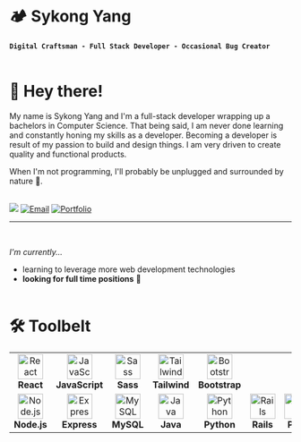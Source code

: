 # 🏕️ Sykong Yang

**`Digital Craftsman - Full Stack Developer - Occasional Bug Creator`**
<br><br>

# 👋 Hey there!

My name is Sykong Yang and I'm a full-stack developer wrapping up a bachelors in Computer Science. That being said, I am never done learning and constantly honing my skills as a developer. Becoming a developer is result of my passion to build and design things. I am very driven to create quality and functional products.

When I'm not programming, I'll probably be unplugged and surrounded by nature 🌳.

<br>
<a href='https://www.linkedin.com/in/sykong-yang-07a6141b6/' target='_'><img src="https://img.shields.io/badge/linkedin-%230077B5.svg?&style=for-the-badge&logo=linkedin&logoColor=white"></a>
<a href='mailto:sykong.yang1@outlook.com'><img src="https://img.shields.io/badge/Gmail-D14836?style=for-the-badge&logo=gmail&logoColor=white
" alt='Email'></a>
<a href='https://sykong.dev' target='_'><img src='https://img.shields.io/badge/website-000000?style=for-the-badge&logo=About.me&logoColor=white
' alt='Portfolio'></a>
<hr><br>

_I'm currently..._

- learning to leverage more web development technologies
- **looking for full time positions** 🤝
  <br><br>

# 🛠️ Toolbelt

<table>
  <tr>
    <td align="center" style="aspect-ration: 1/1; width: 100px">
      <img
        src="https://cdn.jsdelivr.net/gh/devicons/devicon/icons/react/react-original.svg"
        style="aspect-ratio: 1/1; width: 45px"
        alt="React"
      />
      <br /><strong>React</strong>
    </td>
        <td align="center" style="aspect-ration: 1/1; width: 100px">
      <img
        src="https://cdn.jsdelivr.net/npm/devicon-2.2@2.2.0/icons/javascript/javascript-original.svg"
        style="aspect-ratio: 1/1; width: 45px"
        alt="JavaScript"
      />
      <br /><strong>JavaScript</strong>
    </td>
    <td align="center" style="aspect-ration: 1/1; width: 100px">
      <img
        src="https://cdn.jsdelivr.net/gh/devicons/devicon/icons/sass/sass-original.svg"
        style="aspect-ratio: 1/1; width: 45px"
        alt="Sass"
      />
      <br /><strong>Sass</strong>
    </td>
    <td align="center" style="aspect-ration: 1/1; width: 100px">
      <img
        src="https://cdn.jsdelivr.net/gh/devicons/devicon/icons/tailwindcss/tailwindcss-plain.svg"
        style="aspect-ratio: 1/1; width: 45px"
        alt="Tailwind"
      />
      <br /><strong>Tailwind</strong>
    </td>
    <td align="center" style="aspect-ration: 1/1; width: 100px">
      <img
        src="https://cdn.jsdelivr.net/gh/devicons/devicon/icons/bootstrap/bootstrap-plain.svg"
        style="aspect-ratio: 1/1; width: 45px"
        alt="Bootstrap"
      />
      <br /><strong>Bootstrap</strong>
    </td>
  </tr>
  <tr>
    <td align="center" style="aspect-ration: 1/1; width: 100px">
      <img
        src="https://cdn.jsdelivr.net/gh/devicons/devicon/icons/nodejs/nodejs-original.svg"
        style="aspect-ratio: 1/1; width: 45px"
        alt="Node.js"
      />
      <br /><strong>Node.js</strong>
    </td>
    <td align="center" style="aspect-ration: 1/1; width: 100px">
      <img
        src="https://cdn.jsdelivr.net/gh/devicons/devicon/icons/express/express-original.svg"
        style="aspect-ratio: 1/1; width: 45px"
        alt="Express"
      />
      <br /><strong>Express</strong>
    </td>
    <td align="center" style="aspect-ration: 1/1; width: 100px">
      <img
        src="https://cdn.jsdelivr.net/npm/devicon-2.2@2.2.0/icons/mysql/mysql-original.svg"
        style="aspect-ratio: 1/1; width: 45px"
        alt="MySQL"
      />
      <br /><strong>MySQL</strong>
    </td>
    <td align="center" style="aspect-ration: 1/1; width: 100px">
      <img
        src="https://cdn.jsdelivr.net/npm/devicon-2.2@2.2.0/icons/java/java-original.svg"
        style="aspect-ratio: 1/1; width: 45px"
        alt="Java"
      />
      <br /><strong>Java</strong>
    </td>
    <td align="center" style="aspect-ration: 1/1; width: 100px">
      <img
        src="https://cdn.jsdelivr.net/gh/devicons/devicon/icons/python/python-original.svg"
        style="aspect-ratio: 1/1; width: 45px"
        alt="Python"
      />
      <br /><strong>Python</strong>
    </td>
    <td align="center" style="aspect-ration: 1/1; width: 100px">
      <img
        src="https://cdn.jsdelivr.net/npm/devicon-2.2@2.2.0/icons/rails/rails-plain.svg"
        style="aspect-ratio: 1/1; width: 45px"
        alt="Rails"
      />
      <br /><strong>Rails</strong>
    </td>
    <td align="center" style="aspect-ration: 1/1; width: 100px">
      <img
        src="https://cdn.jsdelivr.net/npm/devicon-2.2@2.2.0/icons/php/php-original.svg"
        style="aspect-ratio: 1/1; width: 45px"
        alt="PHP"
      />
      <br /><strong>PHP</strong>
    </td>
  </tr>
</table>
